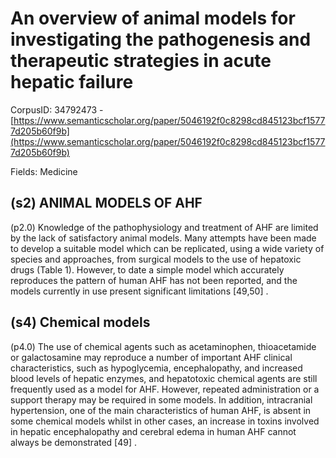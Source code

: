 # An overview of animal models for investigating the pathogenesis and therapeutic strategies in acute hepatic failure

CorpusID: 34792473 - [https://www.semanticscholar.org/paper/5046192f0c8298cd845123bcf15777d205b60f9b](https://www.semanticscholar.org/paper/5046192f0c8298cd845123bcf15777d205b60f9b)

Fields: Medicine

## (s2) ANIMAL MODELS OF AHF
(p2.0) Knowledge of the pathophysiology and treatment of AHF are limited by the lack of satisfactory animal models. Many attempts have been made to develop a suitable model which can be replicated, using a wide variety of species and approaches, from surgical models to the use of hepatoxic drugs (Table 1). However, to date a simple model which accurately reproduces the pattern of human AHF has not been reported, and the models currently in use present significant limitations [49,50] .
## (s4) Chemical models
(p4.0) The use of chemical agents such as acetaminophen, thioacetamide or galactosamine may reproduce a number of important AHF clinical characteristics, such as hypoglycemia, encephalopathy, and increased blood levels of hepatic enzymes, and hepatotoxic chemical agents are still frequently used as a model for AHF. However, repeated administration or a support therapy may be required in some models. In addition, intracranial hypertension, one of the main characteristics of human AHF, is absent in some chemical models whilst in other cases, an increase in toxins involved in hepatic encephalopathy and cerebral edema in human AHF cannot always be demonstrated [49] .
